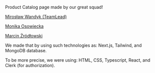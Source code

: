 Product Catalog page made by our great squad!

[Mirosław Wandyk (TeamLead)](https://www.linkedin.com/in/miros%C5%82aw-wandyk-279b9b1a2/)

[Monika Osowiecka](https://www.linkedin.com/in/monika-osowiecka/)

[Marcin Źródłowski](https://www.linkedin.com/in/marcin-zrodlowski/)

We made that by using such technologies as: Next.js, Tailwind, and MongoDB database.

To be more precise, we were using: HTML, CSS, Typescript, React, and Clerk (for authorization).
